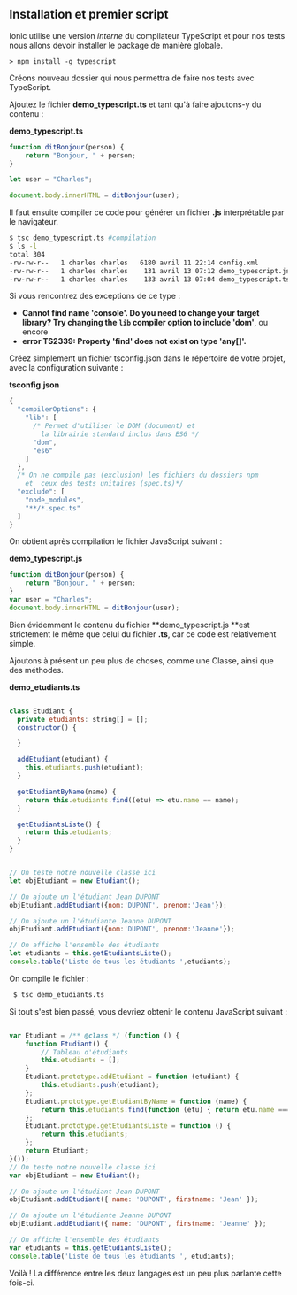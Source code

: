 ## Installation et premier script

Ionic utilise une version *interne* du compilateur TypeScript et pour nos tests nous allons devoir installer le package de manière globale.

```
> npm install -g typescript
```

Créons nouveau dossier qui nous permettra de faire nos tests avec TypeScript.

Ajoutez le fichier **demo\_typescript.ts** et tant qu'à faire ajoutons-y du contenu :

**demo\_typescript.ts**

```js
function ditBonjour(person) {
    return "Bonjour, " + person;
}

let user = "Charles";

document.body.innerHTML = ditBonjour(user);
```

Il faut ensuite compiler ce code pour générer un fichier **.js** interprétable par le navigateur.

```bash
$ tsc demo_typescript.ts #compilation
$ ls -l
total 304
-rw-rw-r--   1 charles charles   6180 avril 11 22:14 config.xml
-rw-rw-r--   1 charles charles    131 avril 13 07:12 demo_typescript.js
-rw-rw-r--   1 charles charles    133 avril 13 07:04 demo_typescript.ts
```

Si vous rencontrez des exceptions de ce type :

- **Cannot find name 'console'. Do you need to change your target library? Try changing the `lib` compiler option to include 'dom'**, ou encore
- **error TS2339: Property 'find' does not exist on type 'any[]'.**

Créez simplement un fichier tsconfig.json dans le répertoire de votre projet, avec la configuration suivante :

**tsconfig.json**

```js
{
  "compilerOptions": {
    "lib": [
      /* Permet d'utiliser le DOM (document) et
        la librairie standard inclus dans ES6 */
      "dom",
      "es6"
    ]
  },
  /* On ne compile pas (exclusion) les fichiers du dossiers npm
    et  ceux des tests unitaires (spec.ts)*/
  "exclude": [
    "node_modules",
    "**/*.spec.ts"
  ]
}
```

On obtient après compilation le fichier JavaScript suivant :

**demo\_typescript.js**

```js
function ditBonjour(person) {
    return "Bonjour, " + person;
}
var user = "Charles";
document.body.innerHTML = ditBonjour(user);
```

Bien évidemment le contenu du fichier **demo\_typescript.js **est strictement le même que celui du fichier **.ts**, car ce code est relativement simple.

Ajoutons à présent un peu plus de choses, comme une Classe, ainsi que des méthodes.

**demo_etudiants.ts**

```js

class Etudiant {
  private etudiants: string[] = [];
  constructor() {

  }

  addEtudiant(etudiant) {
    this.etudiants.push(etudiant);
  }

  getEtudiantByName(name) {
    return this.etudiants.find((etu) => etu.name == name);
  }

  getEtudiantsListe() {
    return this.etudiants;
  }
}


// On teste notre nouvelle classe ici
let objEtudiant = new Etudiant();

// On ajoute un l'étudiant Jean DUPONT
objEtudiant.addEtudiant({nom:'DUPONT', prenom:'Jean'});

// On ajoute un l'étudiante Jeanne DUPONT
objEtudiant.addEtudiant({nom:'DUPONT', prenom:'Jeanne'});

// On affiche l'ensemble des étudiants
let etudiants = this.getEtudiantsListe();
console.table('Liste de tous les étudiants ',etudiants);


```

On compile le fichier :
```bash
 $ tsc demo_etudiants.ts
```

Si tout s'est bien passé, vous devriez obtenir le contenu JavaScript suivant :
```javascript

var Etudiant = /** @class */ (function () {
    function Etudiant() {
        // Tableau d'étudiants
        this.etudiants = [];
    }
    Etudiant.prototype.addEtudiant = function (etudiant) {
        this.etudiants.push(etudiant);
    };
    Etudiant.prototype.getEtudiantByName = function (name) {
        return this.etudiants.find(function (etu) { return etu.name === name; });
    };
    Etudiant.prototype.getEtudiantsListe = function () {
        return this.etudiants;
    };
    return Etudiant;
}());
// On teste notre nouvelle classe ici
var objEtudiant = new Etudiant();

// On ajoute un l'étudiant Jean DUPONT
objEtudiant.addEtudiant({ name: 'DUPONT', firstname: 'Jean' });

// On ajoute un l'étudiante Jeanne DUPONT
objEtudiant.addEtudiant({ name: 'DUPONT', firstname: 'Jeanne' });

// On affiche l'ensemble des étudiants
var etudiants = this.getEtudiantsListe();
console.table('Liste de tous les étudiants ', etudiants);

```

Voilà ! La différence entre les deux langages est un peu plus parlante cette fois-ci.
